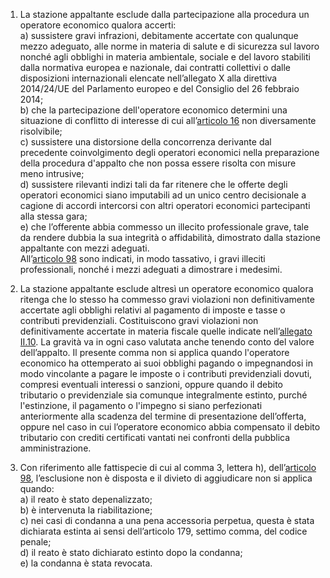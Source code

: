 1. La stazione appaltante esclude dalla partecipazione alla procedura un operatore economico qualora accerti: <br>a) sussistere gravi infrazioni, debitamente accertate con qualunque mezzo adeguato, alle norme in materia di salute e di sicurezza sul lavoro nonché agli obblighi in materia ambientale, sociale e del lavoro stabiliti dalla normativa europea e nazionale, dai contratti collettivi o dalle disposizioni internazionali elencate nell’allegato X alla direttiva 2014/24/UE del Parlamento europeo e del Consiglio del 26 febbraio 2014; <br>b) che la partecipazione dell'operatore economico determini una situazione di conflitto di interesse di cui all’[articolo 16](/articolo-16/1) non diversamente risolvibile; <br>c) sussistere una distorsione della concorrenza derivante dal precedente coinvolgimento degli operatori economici nella preparazione della procedura d'appalto che non possa essere risolta con misure meno intrusive; <br>d) sussistere rilevanti indizi tali da far ritenere che le offerte degli operatori economici siano imputabili ad un unico centro decisionale a cagione di accordi intercorsi con altri operatori economici partecipanti alla stessa gara; <br>e) che l’offerente abbia commesso un illecito professionale grave, tale da rendere dubbia la sua integrità o affidabilità, dimostrato dalla stazione appaltante con mezzi adeguati. <br>All’[articolo 98](/articolo-98/1) sono indicati, in modo tassativo, i gravi illeciti professionali, nonché i mezzi adeguati a dimostrare i medesimi.

2. La stazione appaltante esclude altresì un operatore economico qualora ritenga che lo stesso ha commesso gravi violazioni non definitivamente accertate agli obblighi relativi al pagamento di imposte e tasse o contributi previdenziali. Costituiscono gravi violazioni non definitivamente accertate in materia fiscale quelle indicate nell’[allegato II.10](/section/attachment-2-10/2). La gravità va in ogni caso valutata anche tenendo conto del valore dell’appalto. Il presente comma non si applica quando l'operatore economico ha ottemperato ai suoi obblighi pagando o impegnandosi in modo vincolante a pagare le imposte o i contributi previdenziali dovuti, compresi eventuali interessi o sanzioni, oppure quando il debito tributario o previdenziale sia comunque integralmente estinto, purché l'estinzione, il pagamento o l'impegno si siano perfezionati anteriormente alla scadenza del termine di presentazione dell’offerta, oppure nel caso in cui l’operatore economico abbia compensato il debito tributario con crediti certificati vantati nei confronti della pubblica amministrazione.
 
3. Con riferimento alle fattispecie di cui al comma 3, lettera h), dell’[articolo 98](/articolo-98/1), l’esclusione non è disposta e il divieto di aggiudicare non si applica quando: <br>a) il reato è stato depenalizzato; <br>b) è intervenuta la riabilitazione; <br>c) nei casi di condanna a una pena accessoria perpetua, questa è stata dichiarata estinta ai sensi dell’articolo 179, settimo comma, del codice penale; <br>d) il reato è stato dichiarato estinto dopo la condanna; <br>e) la condanna è stata revocata.
